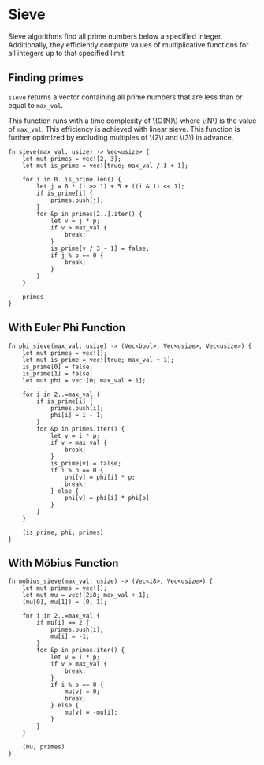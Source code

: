 # Sieve

Sieve algorithms find all prime numbers below a specified integer. Additionally, they efficiently compute values of multiplicative functions for all integers up to that specified limit.

## Finding primes
`sieve` returns a vector containing all prime numbers that are less than or equal to `max_val`.

This function runs with a time complexity of \\(O(N)\\) where \\(N\\) is the value of `max_val`. This efficiency is achieved with linear sieve.
This function is further optimized by excluding multiples of \\(2\\) and \\(3\\) in advance.

```rust,noplayground
fn sieve(max_val: usize) -> Vec<usize> {
	let mut primes = vec![2, 3];
	let mut is_prime = vec![true; max_val / 3 + 1];

	for i in 0..is_prime.len() {
		let j = 6 * (i >> 1) + 5 + ((i & 1) << 1);
		if is_prime[i] {
			primes.push(j);
		}
		for &p in primes[2..].iter() {
			let v = j * p;
			if v > max_val {
				break;
			}
			is_prime[v / 3 - 1] = false;
			if j % p == 0 {
				break;
			}
		}
	}

	primes
}
```

## With Euler Phi Function
```rust,noplayground
fn phi_sieve(max_val: usize) -> (Vec<bool>, Vec<usize>, Vec<usize>) {
    let mut primes = vec![];
    let mut is_prime = vec![true; max_val + 1];
    is_prime[0] = false;
    is_prime[1] = false;
    let mut phi = vec![0; max_val + 1];

    for i in 2..=max_val {
        if is_prime[i] {
            primes.push(i);
            phi[i] = i - 1;
        }
        for &p in primes.iter() {
            let v = i * p;
            if v > max_val {
                break;
            }
            is_prime[v] = false;
            if i % p == 0 {
                phi[v] = phi[i] * p;
                break;
            } else {
                phi[v] = phi[i] * phi[p]
            }
        }
    }

    (is_prime, phi, primes)
}
```

## With Möbius Function
```rust,noplayground
fn mobius_sieve(max_val: usize) -> (Vec<i8>, Vec<usize>) {
    let mut primes = vec![];
    let mut mu = vec![2i8; max_val + 1];
    (mu[0], mu[1]) = (0, 1);

    for i in 2..=max_val {
        if mu[i] == 2 {
            primes.push(i);
            mu[i] = -1;
        }
        for &p in primes.iter() {
            let v = i * p;
            if v > max_val {
                break;
            }
            if i % p == 0 {
                mu[v] = 0;
                break;
            } else {
                mu[v] = -mu[i];
            }
        }
    }

    (mu, primes)
}
```